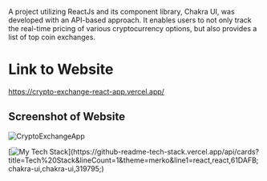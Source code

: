 A project utilizing ReactJs and its component library, Chakra UI, was developed with an API-based approach. It enables users to not only track the real-time pricing of various cryptocurrency options, but also provides a list of top coin exchanges.

# Link to Website
https://crypto-exchange-react-app.vercel.app/

## Screenshot of Website
![CryptoExchangeApp](https://user-images.githubusercontent.com/105537793/212306398-1afda3a6-7a87-4073-991e-96944efbf040.png)

[![My Tech Stack](https://github-readme-tech-stack.vercel.app/api/cards?title=Tech%20Stack&lineCount=1&theme=merko&line1=react,react,61DAFB;chakra-ui,chakra-ui,319795;)](https://github-readme-tech-stack.vercel.app/api/cards?title=Tech%20Stack&lineCount=1&theme=merko&line1=react,react,61DAFB;chakra-ui,chakra-ui,319795;)
